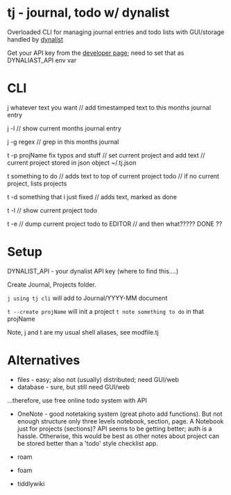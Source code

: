 
# tj - journal, todo w/ dynalist

Overloaded CLI for managing journal entries and todo lists with GUI/storage handled by [dynalist](https://dynalist.io)

Get your API key from the [developer page](https://dynalist.io/developer); need to set that as DYNALIAST_API env var

# CLI

j whatever text you want  // add timestamped text to this months journal entry

j -l  // show current months journal entry

j -g regex  // grep in this months journal

t -p projName fix typos and stuff  // set current project and add text
  // current project stored in json object ~/.tj.json

t something to do // adds text to top of current project todo
  // if no current project, lists projects

t -d something that i just fixed  // adds text, marked as done

t -l // show current project todo

t -e  // dump current project todo to EDITOR // and then what?????   DONE ??

# Setup

DYNALIST_API - your dynalist API key (where to find this....)

Create Journal, Projects folder. 

`j using tj cli` will add to Journal/YYYY-MM document

`t --create projName` will init a project
`t note something to do` in that projName

Note, j and t are my usual shell aliases,  see modfile.tj



# Alternatives
* files - easy; also not (usually) distributed; need GUI/web
* database - sure, but still need GUI/web

...therefore, use free online todo system with API

* OneNote - good notetaking system (great photo add functions). But not enough structure
only three levels notebook, section, page. A Notebook just for projects (sections)? 
API seems to be getting better; auth is a hassle. Otherwise, this would be best as other notes about
project can be stored better than a 'todo' style checklist app.

* roam
* foam
* tiddlywiki


